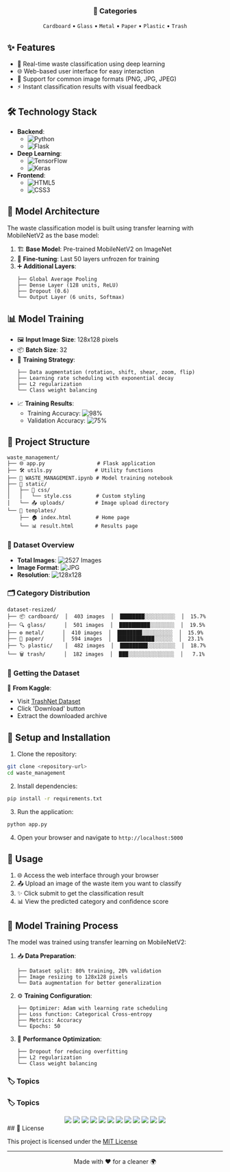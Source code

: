 <div align="center">
  <h3>🎯 Categories</h3>
  <code>Cardboard</code> • <code>Glass</code> • <code>Metal</code> • <code>Paper</code> • <code>Plastic</code> • <code>Trash</code>
</div>

## ✨ Features

- 🚀 Real-time waste classification using deep learning
- 🌐 Web-based user interface for easy interaction
- 📸 Support for common image formats (PNG, JPG, JPEG)
- ⚡ Instant classification results with visual feedback

## 🛠️ Technology Stack

- **Backend**: 
  - ![Python](https://img.shields.io/badge/Python-3776AB?style=flat&logo=python&logoColor=white) 
  - ![Flask](https://img.shields.io/badge/Flask-000000?style=flat&logo=flask&logoColor=white)
- **Deep Learning**: 
  - ![TensorFlow](https://img.shields.io/badge/TensorFlow-FF6F00?style=flat&logo=tensorflow&logoColor=white)
  - ![Keras](https://img.shields.io/badge/Keras-D00000?style=flat&logo=keras&logoColor=white)
- **Frontend**: 
  - ![HTML5](https://img.shields.io/badge/HTML5-E34F26?style=flat&logo=html5&logoColor=white)
  - ![CSS3](https://img.shields.io/badge/CSS3-1572B6?style=flat&logo=css3&logoColor=white)

## 🧠 Model Architecture

The waste classification model is built using transfer learning with MobileNetV2 as the base model:

1. 🏗️ **Base Model**: Pre-trained MobileNetV2 on ImageNet
2. 🔄 **Fine-tuning**: Last 50 layers unfrozen for training
3. ➕ **Additional Layers**:
   ```
   ├── Global Average Pooling
   ├── Dense Layer (128 units, ReLU)
   ├── Dropout (0.6)
   └── Output Layer (6 units, Softmax)
   ```

## 📊 Model Training

- 🖼️ **Input Image Size**: 128x128 pixels
- 📦 **Batch Size**: 32
- 🎯 **Training Strategy**:
  ```
  ├── Data augmentation (rotation, shift, shear, zoom, flip)
  ├── Learning rate scheduling with exponential decay
  ├── L2 regularization
  └── Class weight balancing
  ```
- 📈 **Training Results**:
  - Training Accuracy: ![98%](https://img.shields.io/badge/98%25-success)
  - Validation Accuracy: ![75%](https://img.shields.io/badge/75%25-yellow)

## 📁 Project Structure

```
waste_management/
├── 🌐 app.py                 # Flask application
├── 🛠️ utils.py              # Utility functions
├── 📓 WASTE_MANAGEMENT.ipynb # Model training notebook
├── 📂 static/
│   ├── 🎨 css/
│   │   └── style.css        # Custom styling
│   └── 📤 uploads/          # Image upload directory
└── 📂 templates/
    ├── 🏠 index.html        # Home page
    └── 📊 result.html       # Results page
```

### 📸 Dataset Overview

- **Total Images**: ![2527 Images](https://img.shields.io/badge/2527-Images-informational)
- **Image Format**: ![JPG](https://img.shields.io/badge/Format-JPG-yellow)
- **Resolution**: ![128x128](https://img.shields.io/badge/128×128-pixels-success)

### 🗂️ Category Distribution

```
dataset-resized/
├── 📦 cardboard/  │  403 images  │  ████████░░░░░░░░░░  │  15.7%
├── 🔍 glass/      │  501 images  │  ██████████░░░░░░░░  │  19.5%
├── ⚙️ metal/      │  410 images  │  ████████░░░░░░░░░░  │  15.9%
├── 📄 paper/      │  594 images  │  ████████████░░░░░░  │  23.1%
├── 🏷️ plastic/    │  482 images  │  █████████░░░░░░░░░  │  18.7%
└── 🗑️ trash/      │  182 images  │  ███░░░░░░░░░░░░░░░  │   7.1%
```

### 💾 Getting the Dataset
🔄 **From Kaggle**:
   - Visit [TrashNet Dataset](https://www.kaggle.com/datasets/feyzazkefe/trashnet/data)
   - Click 'Download' button
   - Extract the downloaded archive

## 🚀 Setup and Installation

1. Clone the repository:
```bash
git clone <repository-url>
cd waste_management
```

2. Install dependencies:
```bash
pip install -r requirements.txt
```

3. Run the application:
```bash
python app.py
```

4. Open your browser and navigate to `http://localhost:5000`

## 📱 Usage

1. 🌐 Access the web interface through your browser
2. 📤 Upload an image of the waste item you want to classify
3. ✨ Click submit to get the classification result
4. 📊 View the predicted category and confidence score

## 🔬 Model Training Process

The model was trained using transfer learning on MobileNetV2:

1. 📥 **Data Preparation**:
   ```
   ├── Dataset split: 80% training, 20% validation
   ├── Image resizing to 128x128 pixels
   └── Data augmentation for better generalization
   ```

2. ⚙️ **Training Configuration**:
   ```
   ├── Optimizer: Adam with learning rate scheduling
   ├── Loss function: Categorical Cross-entropy
   ├── Metrics: Accuracy
   └── Epochs: 50
   ```

3. 🎯 **Performance Optimization**:
   ```
   ├── Dropout for reducing overfitting
   ├── L2 regularization
   └── Class weight balancing
   ```
   
### 🏷️ Topics
### 🏷️ Topics
<div align="center">
  <!-- AI/ML Topics -->
  <img src="https://img.shields.io/badge/Computer_Vision-FF6B6B?style=flat-square"/>
  <img src="https://img.shields.io/badge/Deep_Learning-4834D4?style=flat-square"/>
  <img src="https://img.shields.io/badge/Image_Classification-6C5CE7?style=flat-square"/>
  <img src="https://img.shields.io/badge/Transfer_Learning-A8E6CF?style=flat-square"/>
  
  <!-- Frameworks & Technologies -->
  <img src="https://img.shields.io/badge/MobileNetV2-FFA62B?style=flat-square"/>
  <img src="https://img.shields.io/badge/TensorFlow-FF6F00?style=flat-square"/>
  <img src="https://img.shields.io/badge/Keras-D00000?style=flat-square"/>
  <img src="https://img.shields.io/badge/Flask-000000?style=flat-square"/>
  <img src="https://img.shields.io/badge/Web_Application-2D98DA?style=flat-square"/>
  
  <!-- Domain Specific -->
  <img src="https://img.shields.io/badge/Waste_Management-45B649?style=flat-square"/>
  <img src="https://img.shields.io/badge/Environmental-3BB273?style=flat-square"/>
  <img src="https://img.shields.io/badge/Sustainability-00A896?style=flat-square"/>
</div>
## 📄 License

This project is licensed under the [MIT License](LICENSE)

---

<div align="center">
  Made with ❤️ for a cleaner 🌍
</div> 
